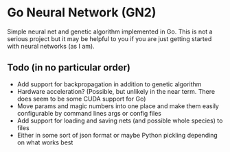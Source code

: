 # Go Neural Network (GN2)

Simple neural net and genetic algorithm implemented in Go. This is not a serious project
but it may be helpful to you if you are just getting started with neural networks (as I am).

## Todo (in no particular order)
* Add support for backpropagation in addition to genetic algorithm
* Hardware acceleration? (Possible, but unlikely in the near term. There does seem to be some CUDA support for Go)
* Move params and magic numbers into one place and make them easily configurable by command lines args or config files 
* Add support for loading and saving nets (and possible whole species) to files
 * Either in some sort of json format or maybe Python pickling depending on what works best
